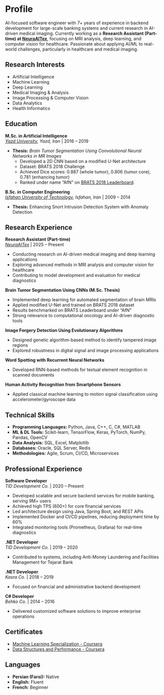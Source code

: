 # Profile

AI-focused software engineer with 7+ years of experience in backend development for large-scale banking systems and current research in AI-driven medical imaging. Currently working as a **Research Assistant (Part-time) at [NeuraAITex](https://www.linkedin.com/company/neuraitex/about/)**, focusing on MRI analysis, deep learning, and computer vision for healthcare. Passionate about applying AI/ML to real-world challenges, particularly in healthcare and medical imaging.

## Research Interests

* Artificial Intelligence
* Machine Learning
* Deep Learning
* Medical Imaging & Analysis
* Image Processing & Computer Vision
* Data Analytics
* Health Informatics

## Education

**M.Sc. in Artificial Intelligence**  
_[Yazd University](https://yazd.ac.ir/en), Yazd, Iran_ | 2016 – 2019

* **Thesis:** _Brain Tumor Segmentation Using Convolutional Neural Networks in MR Images_
  * Developed a 2D CNN based on a modified U-Net architecture
  * Dataset: BRATS 2018 Challenge
  * Achieved Dice scores: 0.887 (whole tumor), 0.806 (tumor core), 0.781 (enhancing tumor)
  * Ranked under name “AfN” on [BRATS 2018 Leaderboard](https://www.cbica.upenn.edu/BraTS18/lboardValidation.html).

**B.Sc. in Computer Engineering**  
_[Isfahan University of Technology](https://english.iut.ac.ir), Isfahan, Iran_ | 2009 – 2014

* **Thesis:** Enhancing Snort Intrusion Detection System with Anomaly Detection

## Research Experience

**Research Assistant (Part-time)**  
_[NeuraAITex](https://www.linkedin.com/company/neuraitex/about/)_ | 2025 – Present  

* Conducting research on AI-driven medical imaging and deep learning applications  
* Exploring advanced methods in MRI analysis and computer vision for healthcare  
* Contributing to model development and evaluation for medical diagnostics  

**Brain Tumor Segmentation Using CNNs (M.Sc. Thesis)**

* Implemented deep learning for automated segmentation of brain MRIs
* Applied modified U-Net and trained on BRATS 2018 dataset
* Results benchmarked on BRATS Leaderboard under “AfN”
* Strong relevance to computational oncology and AI-driven diagnostic tools

**Image Forgery Detection Using Evolutionary Algorithms**

* Designed genetic algorithm-based method to identify tampered image regions
* Explored robustness in digital signal and image processing applications

**Word Spotting with Recurrent Neural Networks**

* Developed RNN-based methods for textual element recognition in scanned documents

**Human Activity Recognition from Smartphone Sensors**

* Applied classical machine learning to motion signal classification using
    accelerometer/gyroscope data

## Technical Skills

* **Programming Languages:** Python, Java, C++, C, C#, MATLAB
* **ML & DL Tools:** Scikit-learn, TensorFlow, Keras, PyTorch, NumPy, Pandas, OpenCV
* **Data Analysis:** SQL, Excel, Matplotlib
* **Databases:** Oracle, SQL Server, Redis
* **Methodologies:** Agile, Scrum, CI/CD, Microservices

## Professional Experience

**Software Developer**  
_TID Development Co._ | 2020 – Present

* Developed scalable and secure backend services for mobile banking, serving 9M+ users
* Achieved high TPS (600+) for core financial services
* Led architecture design using Java, Spring Boot, and REST APIs
* Implemented Docker and CI/CD pipelines, reducing deployment time by 60%
* Integrated monitoring tools (Prometheus, Grafana) for real-time diagnostics

**.NET Developer**  
_TID Development Co._ | 2019 – 2020

* Contributed to systems, including Anti-Money Laundering and Facilities Management for
    Tejarat Bank

**.NET Developer**  
_Kasra Co._ | 2018 – 2019

* Focused on financial and administrative backend development

**C# Developer**  
_Behko Co._ | 2014 – 2016

* Delivered customized software solutions to improve enterprise operations

## Certificates

* [Machine Learning Specialization - Coursera](https://www.coursera.org/account/accomplishments/specialization/certificate/YPIGDYEAF3JB)
* [Data Structures and Performance - Coursera](https://www.coursera.org/account/accomplishments/certificate/ZNV8LKNSR5KT)

## Languages

* **Persian (Farsi):** Native
* **English:** Fluent
* **French:** Beginner
